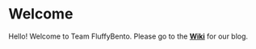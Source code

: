 # Welcome
Hello! Welcome to Team FluffyBento. Please go to the [**Wiki**](https://github.com/kukkimonstua/FluffyBento/wiki) for our blog.

